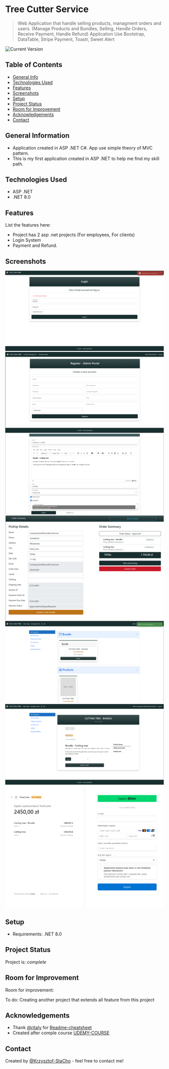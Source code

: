 # Tree Cutter Service
> Web Application that handle selling products, managment orders and users. (Manage Products and Bundles, Selling, Handle Orders, Receive Payment, Handle Refund)
> Application Use Bootstrap, DataTable, Stripe Payment, Toastr, Sweet Alert

![Current Version](https://img.shields.io/badge/version-1.0-brightgreen)

## Table of Contents
* [General Info](#general-information)
* [Technologies Used](#technologies-used)
* [Features](#features)
* [Screenshots](#screenshots)
* [Setup](#setup)
* [Project Status](#project-status)
* [Room for Improvement](#room-for-improvement)
* [Acknowledgements](#acknowledgements)
* [Contact](#contact)


## General Information
- Application created in ASP .NET C#. App use simple theory of MVC pattern.
- This is my first application created in ASP .NET to help me find my skill path.


## Technologies Used
- ASP .NET
- .NET 8.0


## Features
List the features here:
- Project has 2 asp .net projects (For employees, For clients)
- Login System
- Payment and Refund.


## Screenshots
![LoginPage](/Images/LoginPage.png)
![CreatingUserByAdmin](/Images/CreatingUserByAdmin.png)
![EditingBundle](/Images/EditingBundle.png)
![ManaginOrdersByAdmin](/Images/ManaginOrdersByAdmin.png)
![MainPageForCustomer](/Images/MainPageForCustomer.png)
![BundlePage](/Images/BundlePage.png)
![InsertDataForPayment](/Images/InsertDataForPayment.png)

## Setup
- Requirements: .NET 8.0


## Project Status
Project is: _complete_


## Room for Improvement
Room for improvement:
<!-- - Improvement to be done 1 -->

To do:
Creating another project that extends all feature from this project


## Acknowledgements
- Thank [@ritaly](https://github.com/ritaly) for [Readme-cheatsheet](https://github.com/ritaly/README-cheatsheet)
- Created after comple course [UDEMY-COURSE](https://www.udemy.com/course/complete-aspnet-core-21-course/)

## Contact
Created by [@Krzysztof-StaCho](https://github.com/Krzysztof-StaCho) - feel free to contact me!